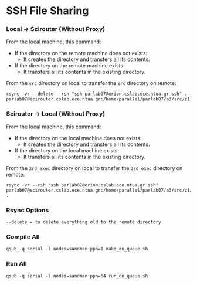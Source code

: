 # SSH File Sharing

### Local -> Scirouter (Without Proxy)
From the local machine, this command:
- If the directory on the remote machine does not exists:
  - It creates the directory and transfers all its contents.
- If the directory on the remote machine exists:
  - It transfers all its contents in the existing directory.

From the `src` directory on local to transfer the `src` directory on remote:
```
rsync -vr --delete --rsh "ssh parlab07@orion.cslab.ece.ntua.gr ssh" . parlab07@scirouter.cslab.ece.ntua.gr:/home/parallel/parlab07/a3/src/z1
```

### Scirouter -> Local (Without Proxy)
From the local machine, this command:
- If the directory on the local machine does not exists:
  - It creates the directory and transfers all its contents.
- If the directory on the local machine exists:
  - It transfers all its contents in the existing directory.

From the `3rd_exec` directory on local to transfer the `3rd_exec` directory on remote:
```
rsync -vr --rsh "ssh parlab07@orion.cslab.ece.ntua.gr ssh" parlab07@scirouter.cslab.ece.ntua.gr:/home/parallel/parlab07/a3/src/z1/ .
```

### Rsync Options

```
--delete = to delete everything old to the remote directory
```
### Compile All
```
qsub -q serial -l nodes=sandman:ppn=1 make_on_queue.sh
```

### Run All
```
qsub -q serial -l nodes=sandman:ppn=64 run_on_queue.sh
```
